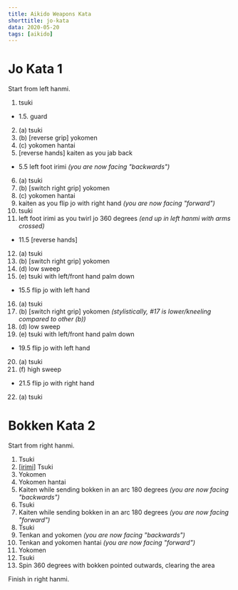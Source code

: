 ```yaml
---
title: Aikido Weapons Kata
shorttitle: jo-kata
data: 2020-05-20
tags: [aikido]
---
```


# Jo Kata 1

Start from left hanmi.

1. tsuki
  - 1.5. guard
2. (a) tsuki
3. (b) [reverse grip] yokomen
4. (c) yokomen hantai
5. [reverse hands] kaiten as you jab back
  - 5.5 left foot irimi _(you are now facing "backwards")_
6. (a) tsuki
7. (b) [switch right grip] yokomen
8. (c) yokomen hantai
9. kaiten as you flip jo with right hand _(you are now facing "forward")_
10. tsuki
11. left foot irimi as you twirl jo 360 degrees _(end up in left hanmi with arms crossed)_
  - 11.5 [reverse hands]
12. (a) tsuki
13. (b) [switch right grip] yokomen
14. (d) low sweep
15. (e) tsuki with left/front hand palm down
  - 15.5 flip jo with left hand
16. (a) tsuki
17. (b) [switch right grip] yokomen _(stylistically, #17 is lower/kneeling compared to other (b))_
18. (d) low sweep
19. (e) tsuki with left/front hand palm down
  - 19.5 flip jo with left hand
20. (a) tsuki
21. (f) high sweep
  - 21.5 flip jo with right hand
22. (a) tsuki

# Bokken Kata 2

Start from right hanmi.

1. Tsuki
2. [[irimi][]] Tsuki
3. Yokomen
4. Yokomen hantai
5. Kaiten while sending bokken in an arc 180 degrees _(you are now facing "backwards")_
6. Tsuki
7. Kaiten while sending bokken in an arc 180 degrees _(you are now facing "forward")_
8. Tsuki
9. Tenkan and yokomen _(you are now facing "backwards")_
10. Tenkan and yokomen hantai _(you are now facing "forward")_
11. Yokomen
12. Tsuki
13. Spin 360 degrees with bokken pointed outwards, clearing the area

Finish in right hanmi.



[irimi]: http://www.hcs.harvard.edu/aikido/11GLOSSARY/advanced.htm
